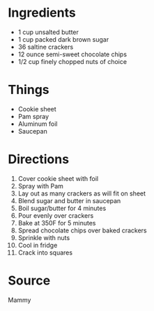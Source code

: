 # Ingredients
- 1 cup unsalted butter
- 1 cup packed dark brown sugar
- 36 saltine crackers
- 12 ounce semi-sweet chocolate chips
- 1/2 cup finely chopped nuts of choice

# Things
- Cookie sheet
- Pam spray
- Aluminum foil
- Saucepan

# Directions
1. Cover cookie sheet with foil
1. Spray with Pam
1. Lay out as many crackers as will fit on sheet
1. Blend sugar and butter in saucepan
1. Boil sugar/butter for 4 minutes
1. Pour evenly over crackers
1. Bake at 350F for 5 minutes
1. Spread chocolate chips over baked crackers
1. Sprinkle with nuts
1. Cool in fridge
1. Crack into squares

# Source
Mammy
